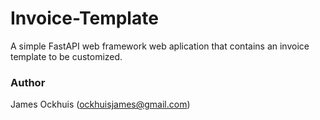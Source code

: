 # Invoice-Template
A simple FastAPI web framework web aplication that contains an invoice template to be customized.

### Author
James Ockhuis (ockhuisjames@gmail.com)
